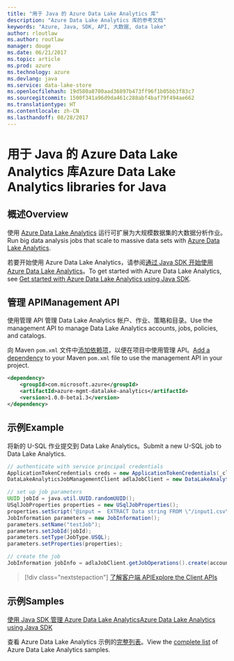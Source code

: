 ```yaml
---
title: "用于 Java 的 Azure Data Lake Analytics 库"
description: "Azure Data Lake Analytics 库的参考文档"
keywords: "Azure, Java, SDK, API, 大数据, data lake"
author: rloutlaw
ms.author: routlaw
manager: douge
ms.date: 06/21/2017
ms.topic: article
ms.prod: azure
ms.technology: azure
ms.devlang: java
ms.service: data-lake-store
ms.openlocfilehash: 19d580a8700aad36897b473ff96f1b05bb3f83c7
ms.sourcegitcommit: 1500f341a96d9da461c288abf4baf79f494ae662
ms.translationtype: HT
ms.contentlocale: zh-CN
ms.lasthandoff: 08/28/2017
---
```

# <a name="azure-data-lake-analytics-libraries-for-java"></a><span data-ttu-id="0df34-104">用于 Java 的 Azure Data Lake Analytics 库</span><span class="sxs-lookup"><span data-stu-id="0df34-104">Azure Data Lake Analytics libraries for Java</span></span>

## <a name="overview"></a><span data-ttu-id="0df34-105">概述</span><span class="sxs-lookup"><span data-stu-id="0df34-105">Overview</span></span>

<span data-ttu-id="0df34-106">使用 [Azure Data Lake Analytics](/azure/data-lake-analytics/data-lake-analytics-overview) 运行可扩展为大规模数据集的大数据分析作业。</span><span class="sxs-lookup"><span data-stu-id="0df34-106">Run big data analysis jobs that scale to massive data sets with [Azure Data Lake Analytics](/azure/data-lake-analytics/data-lake-analytics-overview).</span></span>

<span data-ttu-id="0df34-107">若要开始使用 Azure Data Lake Analytics，请参阅[通过 Java SDK 开始使用 Azure Data Lake Analytics](/azure/data-lake-analytics/data-lake-analytics-get-started-java-sdk)。</span><span class="sxs-lookup"><span data-stu-id="0df34-107">To get started with Azure Data Lake Analytics, see [Get started with Azure Data Lake Analytics using Java SDK](/azure/data-lake-analytics/data-lake-analytics-get-started-java-sdk).</span></span>

## <a name="management-api"></a><span data-ttu-id="0df34-108">管理 API</span><span class="sxs-lookup"><span data-stu-id="0df34-108">Management API</span></span>

<span data-ttu-id="0df34-109">使用管理 API 管理 Data Lake Analytics 帐户、作业、策略和目录。</span><span class="sxs-lookup"><span data-stu-id="0df34-109">Use the management API to manage Data Lake Analytics accounts, jobs, policies, and catalogs.</span></span>

<span data-ttu-id="0df34-110">向 Maven `pom.xml` 文件中[添加依赖项](https://maven.apache.org/guides/getting-started/index.html#How_do_I_use_external_dependencies)，以便在项目中使用管理 API。</span><span class="sxs-lookup"><span data-stu-id="0df34-110">[Add a dependency](https://maven.apache.org/guides/getting-started/index.html#How_do_I_use_external_dependencies) to your Maven `pom.xml` file to use the management API in your project.</span></span>


```XML
<dependency>
    <groupId>com.microsoft.azure</groupId>
    <artifactId>azure-mgmt-datalake-analytics</artifactId>
    <version>1.0.0-beta1.3</version>
</dependency>
```

## <a name="example"></a><span data-ttu-id="0df34-111">示例</span><span class="sxs-lookup"><span data-stu-id="0df34-111">Example</span></span>

<span data-ttu-id="0df34-112">将新的 U-SQL 作业提交到 Data Lake Analytics。</span><span class="sxs-lookup"><span data-stu-id="0df34-112">Submit a new U-SQL job to Data Lake Analytics.</span></span>

```java
// authenticate with service principal credentials
ApplicationTokenCredentials creds = new ApplicationTokenCredentials(_clientId, _tenantId, _clientSecret, null);
DataLakeAnalyticsJobManagementClient adlaJobClient = new DataLakeAnalyticsJobManagementClientImpl(creds);

// set up job parameters
UUID jobId = java.util.UUID.randomUUID();
USqlJobProperties properties = new USqlJobProperties();
properties.setScript("@input =  EXTRACT Data string FROM \"/input1.csv\" USING Extractors.Csv(); OUTPUT @input TO @\"/output1.csv\" USING Outputters.Csv();");
JobInformation parameters = new JobInformation();
parameters.setName("testJob");
parameters.setJobId(jobId);
parameters.setType(JobType.USQL);
parameters.setProperties(properties);

// create the job
JobInformation jobInfo = adlaJobClient.getJobOperations().create(accountName, jobId, parameters).getBody();

```

> [!div class="nextstepaction"]
> [<span data-ttu-id="0df34-113">了解客户端 API</span><span class="sxs-lookup"><span data-stu-id="0df34-113">Explore the Client APIs</span></span>](/java/api/overview/azure/datalakeanalytics/managementapi)

## <a name="samples"></a><span data-ttu-id="0df34-114">示例</span><span class="sxs-lookup"><span data-stu-id="0df34-114">Samples</span></span>

<span data-ttu-id="0df34-115">[使用 Java SDK 管理 Azure Data Lake Analytics][1]</span><span class="sxs-lookup"><span data-stu-id="0df34-115">[Azure Data Lake Analytics using Java SDK][1]</span></span> 

[1]: https://docs.microsoft.com/en-us/azure/data-lake-analytics/data-lake-analytics-get-started-java-sdk

<span data-ttu-id="0df34-116">查看 Azure Data Lake Analytics 示例的[完整列表](https://azure.microsoft.com/resources/samples/?platform=java&term=analytics)。</span><span class="sxs-lookup"><span data-stu-id="0df34-116">View the [complete list](https://azure.microsoft.com/resources/samples/?platform=java&term=analytics) of Azure Data Lake Analytics samples.</span></span>
